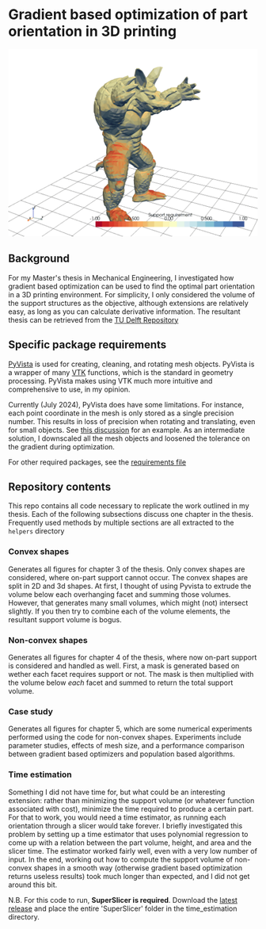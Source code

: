 # Gradient based optimization of part orientation in 3D printing
![](/assets/armadillo_opt_steps.gif)

## Background
For my Master's thesis in Mechanical Engineering, I investigated how gradient based optimization can be used to find the optimal part orientation in a 3D printing environment.
For simplicity, I only considered the volume of the support structures as the objective, although extensions are relatively easy, as long as you can calculate derivative information. 
The resultant thesis can be retrieved from the [TU Delft Repository](https://repository.tudelft.nl/record/uuid:238df854-ec9f-4cd3-a7b6-e05adb86be54)

## Specific package requirements
[PyVista](https://docs.pyvista.org) is used for creating, cleaning, and rotating mesh objects. PyVista is a wrapper of many [VTK](https://github.com/Kitware/VTK) functions, which is the standard in geometry processing.
PyVista makes using VTK much more intuitive and comprehensive to use, in my opinion.

Currently (July 2024), PyVista does have some limitations. For instance, each point coordinate in the mesh is only stored as a single precision number. This results in loss of precision when rotating and translating, even for small objects. See [this discussion](https://github.com/pyvista/pyvista/discussions/4128) for an example. As an intermediate solution, I downscaled all the mesh objects and loosened the tolerance on the gradient during optimization.

For other required packages, see the [requirements file](requirements.txt)

## Repository contents
This repo contains all code necessary to replicate the work outlined in my thesis. Each of the following subsections discuss one chapter in the thesis.
Frequently used methods by multiple sections are all extracted to the `helpers` directory

### Convex shapes
Generates all figures for chapter 3 of the thesis. Only convex shapes are considered, where on-part support cannot occur. The convex shapes are split in 2D and 3d shapes.
At first, I thought of using Pyvista to extrude the volume below each overhanging facet and summing those volumes. However, that generates many small volumes, which might (not) intersect slightly. If you then try to combine each of the volume elements, the resultant support volume is bogus.

### Non-convex shapes
Generates all figures for chapter 4 of the thesis, where now on-part support is considered and handled as well. First, a mask is generated based on wether each facet requires support or not. The mask is then multiplied with the volume below _each_ facet and summed to return the total support volume.

### Case study
Generates all figures for chapter 5, which are some numerical experiments performed using the code for non-convex shapes. Experiments include parameter studies, effects of mesh size, and a performance comparison between gradient based optimizers and population based algorithms.

### Time estimation
Something I did not have time for, but what could be an interesting extension: rather than minimizing the support volume (or whatever function associated with cost), minimize the time required to produce a certain part.
For that to work, you would need a time estimator, as running each orientation through a slicer would take forever. I briefly investigated this problem by setting up a time estimator that uses polynomial regression to come up with a relation between the part volume, height, and area and the slicer time. The estimator worked fairly well, even with a very low number of input. In the end, working out how to compute the support volume of non-convex shapes in a smooth way (otherwise gradient based optimization returns useless results) took much longer than expected, and I did not get around this bit.

N.B. For this code to run, **SuperSlicer is required**. Download the [latest release](https://github.com/Kitware/VTK) and place the entire 'SuperSlicer' folder in the time_estimation directory.
